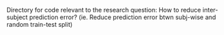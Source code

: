 Directory for code relevant to the research question:
How to reduce inter-subject prediction error? (ie. Reduce prediction error btwn subj-wise and random train-test split)
